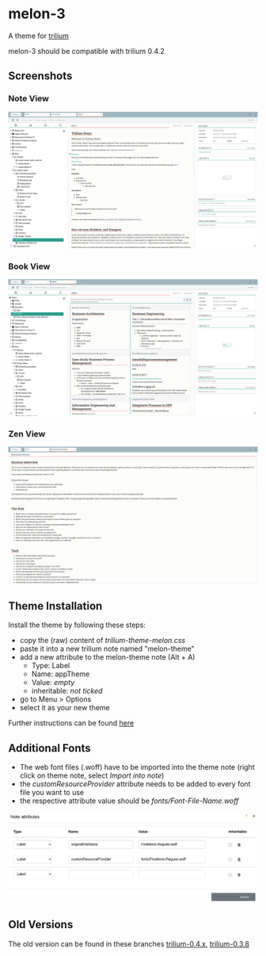 # melon-3
A theme for [trilium](https://github.com/zadam/trilium)

melon-3 should be compatible with trilium 0.4.2

## Screenshots
### Note View
![screenshot1](/screenshots/trilium-theme-melon-3_3.png "Note View")

### Book View
![screenshot2](/screenshots/trilium-theme-melon-3_1.png "Book View")

### Zen View
![screenshot3](/screenshots/trilium-theme-melon-3_2.png "Zen View")




## Theme Installation
Install the theme by following these steps:
- copy the (raw) content of _trilium-theme-melon.css_ 
- paste it into a new trilium note named "melon-theme"
- add a new attribute to the melon-theme note (Alt + A)
  - Type: Label
  - Name: appTheme
  - Value: _empty_
  - inheritable: _not ticked_
- go to Menu > Options
- select it as your new theme

Further instructions can be found [here](https://github.com/zadam/trilium/wiki/Themes)

## Additional Fonts
- The web font files (.woff) have to be imported into the theme note (right click on theme note, select _Import into note_)
- the _customResourceProvider_ attribute needs to be added to every font file you want to use
- the respective attribute value should be _fonts/Font-File-Name.woff_
 
![fontsetup](/screenshots/trilium-theme-melon-3_4_fonts.png "Font Setup")
 
 
## Old Versions
The old version can be found in these branches [trilium-0.4.x](https://github.com/raphwriter/trilium-theme-melon/tree/trilium-0.4.x), [trilium-0.3.8](https://github.com/raphwriter/trilium-theme-melon/tree/trilium-0.3.8)


